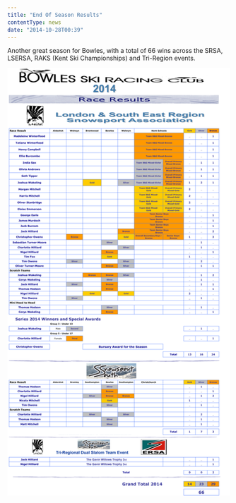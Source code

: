 ```yaml
---
title: "End Of Season Results"
contentType: news
date: "2014-10-28T00:39"
---
```


Another great season for Bowles, with a total of 66 wins across the SRSA, LSERSA, RAKS (Kent Ski Championships) and Tri-Region events.

![Click through for a full list](Race_Results_2014.jpg)
